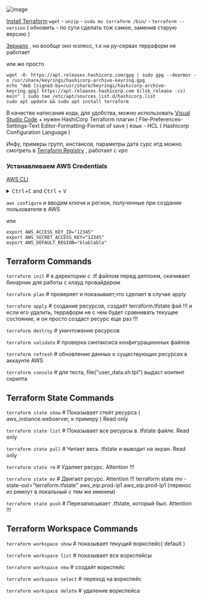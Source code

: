 ![image](https://github.com/user-attachments/assets/587a3427-bf22-4804-956e-639f847e2f2d)

[Install Terraform](https://developer.hashicorp.com/terraform/install#linux) ```wget``` - ```unzip``` - ```sudo mv terraform /bin/``` - ```terraform --version``` ( обновить - по сути сделать тож самое, заменив старую версию )

[Зеркало](https://mirror.selectel.ru/3rd-party/hashicorp-releases/terraform/?_gl=1*g62yz3*_gcl_au*MjAxODM3ODkzMy4xNzEyMDkyODA4*_ga*MTk5NDU1NjA3Ni4xNzEyMDkyODA4*_ga_H3R3VJH01B*MTcxOTU2OTk1NS4xOS4wLjE3MTk1Njk5NTUuNjAuMC4w) , но вообще оно юзлесс, т.к на ру-сервах терраформ не работает

или же просто 
```
wget -O- https://apt.releases.hashicorp.com/gpg | sudo gpg --dearmor -o /usr/share/keyrings/hashicorp-archive-keyring.gpg
echo "deb [signed-by=/usr/share/keyrings/hashicorp-archive-keyring.gpg] https://apt.releases.hashicorp.com $(lsb_release -cs) main" | sudo tee /etc/apt/sources.list.d/hashicorp.list
sudo apt update && sudo apt install terraform
```

В качестве написания кода, для удобства, можно использовать [Visual Studio Code](https://code.visualstudio.com/download) + нужен HashiCorp Terraform плагин ( File-Preferences-Settings-Text Editor-Formatting-Format of save ) язык - HCL ( Hashicorp Configuration Language )

Инфу, примеры групп, инстансов, параметры дата сурс итд можно смотреть в [Terraform Registry](https://registry.terraform.io/) , работает с vpn

### Устанавливаем AWS Credentials

[AWS CLI](https://docs.aws.amazon.com/cli/latest/userguide/getting-started-install.html)

<details> <summary><kbd>Ctrl</kbd>+<kbd>C</kbd> and <kbd>Ctrl</kbd> + <kbd>V</kbd></summary>
  
```
curl "https://awscli.amazonaws.com/awscli-exe-linux-x86_64.zip" -o "awscliv2.zip"
unzip awscliv2.zip
sudo ./aws/install
```
</details>

```aws configure``` и вводим ключи и регион, полученные при создании пользователя в AWS

или 

```
export AWS_ACCESS_KEY_ID="12345"
export AWS_SECRET_ACCESS_KEY="12345"
export AWS_DEFAULT_REGION="blablabla"
```

## Terraform Commands

```terraform init```      # в директории с .tf файлом перед деплоем, скачивает бинарник для работы с клауд провайдером

```terraform plan```      # проверяет и показывает,что сделает в случае apply

```terraform apply```     # создание ресурсов, создаёт terraform.tfstate фай !!! и если его удалить, терраформ не с чем будет сравнивать текущее состояние, и он просто создаст ресурс еще раз !!!

```terraform destroy```   # уничтожение ресурсов

```terraform validate```  # проверка синтаксиса конфигурационных файлов

```terraform refresh```   # обновление данных о существующих ресурсах в аккаунте AWS

```terraform console```   # для теста, file("user_data.sh.tpl") выдаст контент скрипта 

## Terraform State Commands

```terraform state show```   # Показывает стейт ресурса ( aws_instance.webserver, к примеру ) Read only

```terraform state list```   # Показывает все ресурсы в .tfstate файле. Read only

```terraform state pull```   # Читает весь .tfstate и выводит на экран. Read only

```terraform state rm```    # Удаляет ресурс. Attention !!!

```terraform state mv```    # Двигает ресурс. Attention !!! terraform state mv -state-out="terraform.tfstate" aws_eip.prod-ip1 aws_eip.prod-ip1 (перенос из ремоут в локальный с тем же именем)

```terraform state push```  # Перезаписывает .tfstate, который был. Attention !!!

## Terraform Workspace Commands

```terraform workspace show```       # показывает текущий воркспейс( default )

```terraform workspace list```       # показывает все воркспейсы

```terraform workspace new```        # создайт воркспейс

```terraform workspace select```     # переход на воркспейс

```terraform workspace delete```     # удаление воркспейса
